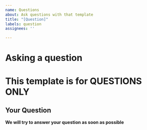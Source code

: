 ```yaml
---
name: Questions
about: Ask questions with that template
title: "[Question]"
labels: question
assignees: ''

---
```


# Asking a question

# This template is for **QUESTIONS ONLY**

## Your Question

**We will try to answer your question as soon as possible**
